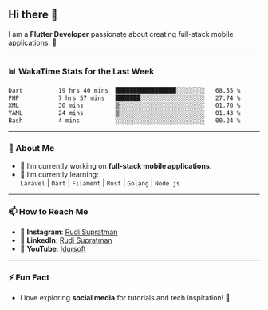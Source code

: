 ## Hi there 👋

I am a **Flutter Developer** passionate about creating full-stack mobile applications. 🚀

---

### 📊 WakaTime Stats for the Last Week
<!--START_SECTION:waka-->

```txt
Dart          19 hrs 40 mins  █████████████████░░░░░░░░   68.55 %
PHP           7 hrs 57 mins   ███████░░░░░░░░░░░░░░░░░░   27.74 %
XML           30 mins         ▒░░░░░░░░░░░░░░░░░░░░░░░░   01.78 %
YAML          24 mins         ▒░░░░░░░░░░░░░░░░░░░░░░░░   01.43 %
Bash          4 mins          ░░░░░░░░░░░░░░░░░░░░░░░░░   00.24 %
```

<!--END_SECTION:waka-->

---

### 🌱 About Me
- 🔭 I’m currently working on **full-stack mobile applications**.
- 🌱 I’m currently learning:  
  `Laravel` | `Dart` | `Filament` | `Rust` | `Golang` | `Node.js`

---

### 📫 How to Reach Me
- 💬 **Instagram**: [Rudi Supratman](https://www.instagram.com/rudisupratman97)  
- 💼 **LinkedIn**: [Rudi Supratman](https://www.linkedin.com/in/rudi-supratman-324233281)  
- 🎥 **YouTube**: [Idursoft](https://www.youtube.com/@adde5863)

---

### ⚡ Fun Fact
- I love exploring **social media** for tutorials and tech inspiration! 🎥
